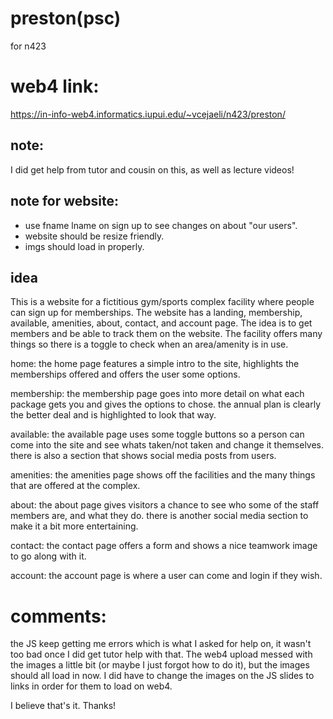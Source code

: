 # preston(psc)
 for n423

 # web4 link:
 https://in-info-web4.informatics.iupui.edu/~vcejaeli/n423/preston/

## note:
I did get help from tutor and cousin on this, as well as lecture videos!

## note for website:
- use fname lname on sign up to see changes on about "our users".
- website should be resize friendly. 
- imgs should load in properly.


## idea
This is a website for a fictitious gym/sports complex facility where people can sign up for memberships. 
The website has a landing, membership, available, amenities, about, contact, and account page. 
The idea is to get members and be able to track them on the website. 
The facility offers many things so there is a toggle to check when an area/amenity is in use.

home:
the home page features a simple intro to the site, highlights the memberships offered and offers the user some options.

membership:
the membership page goes into more detail on what each package gets you and gives the options to chose. the annual plan is clearly the better deal and is highlighted to look that way.

available:
the available page uses some toggle buttons so a person can come into the site and see whats taken/not taken and change it themselves. there is also a section that shows social media posts from users.

amenities:
the amenities page shows off the facilities and the many things that are offered at the complex.

about:
the about page gives visitors a chance to see who some of the staff members are, and what they do. there is another social media section to make it a bit more entertaining. 

contact:
the contact page offers a form and shows a nice teamwork image to go along with it.

account:
the account page is where a user can come and login if they wish. 

# comments:
the JS keep getting me errors which is what I asked for help on, it wasn't too bad once I did get tutor help with that. 
The web4 upload messed with the images a little bit (or maybe I just forgot how to do it), but the images should all load in now. 
I did have to change the images on the JS slides to links in order for them to load on web4. 

I believe that's it. Thanks! 